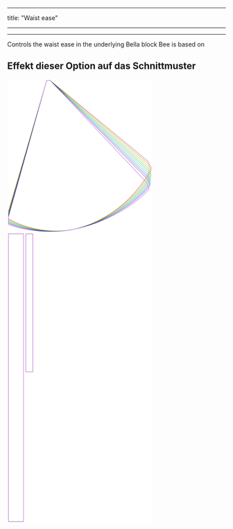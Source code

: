 - - -
title: "Waist ease"
- - -

---

Controls the waist ease in the underlying Bella block Bee is based on

## Effekt dieser Option auf das Schnittmuster

![Dieses Bild zeigt den Effekt dieser Option, indem es mehrere Varianten überlagert, die einen anderen Wert für diese Option haben](bee_waistease_sample.svg "Effekt dieser Option auf das Schnittmuster")
